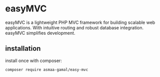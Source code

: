 # easyMVC

easyMVC is a lightweight PHP MVC framework for building scalable web applications. With intuitive routing and robust database integration. easyMVC simplifies development.

## installation

install once with composer:

```
composer require asmaa-gamal/easy-mvc
```
